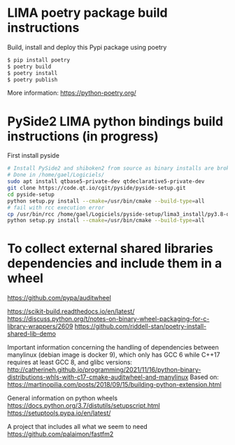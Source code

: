 # LIMA poetry package build instructions

Build, install and deploy this Pypi package using poetry

```bash
$ pip install poetry
$ poetry build
$ poetry install
$ poetry publish
```

More information: https://python-poetry.org/



# PySide2 LIMA python bindings build instructions (in progress)

First install pyside
```bash
# Install PySide2 and shiboken2 from source as binary installs are broken
# Done in /home/gael/Logiciels/
sudo apt install qtbase5-private-dev qtdeclarative5-private-dev
git clone https://code.qt.io/cgit/pyside/pyside-setup.git
cd pyside-setup
python setup.py install --cmake=/usr/bin/cmake --build-type=all
# fail with rcc execution error
cp /usr/bin/rcc /home/gael/Logiciels/pyside-setup/lima3_install/py3.8-qt5.15.3-64bit-release/bin/rcc
python setup.py install --cmake=/usr/bin/cmake --build-type=all
```


# To collect external shared libraries dependencies and include them in a wheel

https://github.com/pypa/auditwheel

https://scikit-build.readthedocs.io/en/latest/
https://discuss.python.org/t/notes-on-binary-wheel-packaging-for-c-library-wrappers/2609
https://github.com/riddell-stan/poetry-install-shared-lib-demo

Important information concerning the handling of dependencies between manylinux (debian image is docker 9), which only has GCC 6
while C++17 requires at least GCC 8, and glibc versions:
http://catherineh.github.io/programming/2021/11/16/python-binary-distributions-whls-with-c17-cmake-auditwheel-and-manylinux
Based on: https://martinopilia.com/posts/2018/09/15/building-python-extension.html

General information on python wheels
https://docs.python.org/3.7/distutils/setupscript.html
https://setuptools.pypa.io/en/latest/

A project that includes all what we seem to need
https://github.com/palaimon/fastfm2
